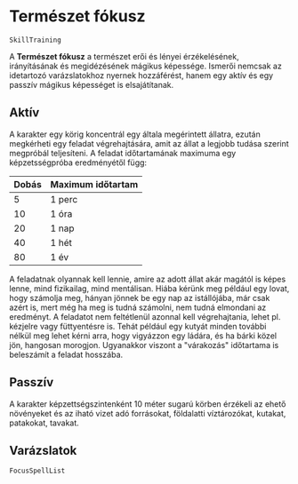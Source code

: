 # Természet fókusz

`SkillTraining`

A **Természet fókusz** a természet erői és lényei érzékelésének, irányításának és megidézésének mágikus képessége. Ismerői nemcsak az idetartozó varázslatokhoz nyernek hozzáférést, hanem egy aktív és egy passzív mágikus képességet is elsajátítanak.

## Aktív

A karakter egy körig koncentrál egy általa megérintett állatra, ezután megkérheti egy feladat végrehajtására, amit az állat a legjobb tudása szerint megpróbál teljesíteni. A feladat időtartamának maximuma egy képzetsségpróba eredményétől függ:

| Dobás | Maximum időtartam |
| :-    | :- |
| 5 | 1 perc |
| 10 | 1 óra |
| 20 | 1 nap |
| 40 | 1 hét |
| 80 | 1 év |

A feladatnak olyannak kell lennie, amire az adott állat akár magától is képes lenne, mind fizikailag, mind mentálisan. Hiába kérünk meg például egy lovat, hogy számolja meg, hányan jönnek be egy nap az istállójába, már csak azért is, mert még ha meg is tudná számolni, nem tudná elmondani az eredményt. A feladatot nem feltétlenül azonnal kell végrehajtania, lehet pl. kézjelre vagy füttyentésre is. Tehát például egy kutyát minden további nélkül meg lehet kérni arra, hogy vigyázzon egy ládára, és ha bárki közel jön, hangosan morogjon. Ugyanakkor viszont a "várakozás" időtartama is beleszámít a feladat hosszába.

## Passzív

A karakter képzettségszintenként 10 méter sugarú körben érzékeli az ehető növényeket és az iható vizet adó forrásokat, földalatti víztározókat, kutakat, patakokat, tavakat.

## Varázslatok

`FocusSpellList`